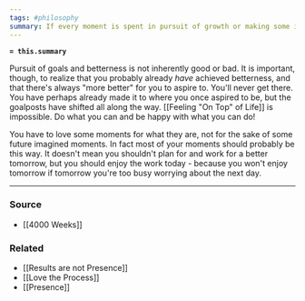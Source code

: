 ```yaml
---
tags: #philosophy 
summary: If every moment is spent in pursuit of growth or making some imagined future "better", you'll never live for now.
---
```

**`= this.summary`**

Pursuit of goals and betterness is not inherently good or bad. It is important, though, to realize that you probably already *have* achieved betterness, and that there's always "more better" for you to aspire to. You'll never get there. You have perhaps already made it to where you once aspired to be, but the goalposts have shifted all along the way. [[Feeling "On Top" of Life]] is impossible. Do what you can and be happy with what you can do!

You have to love some moments for what they are, not for the sake of some future imagined moments. In fact most of your moments should probably be this way. It doesn't mean you shouldn't plan for and work for a better tomorrow, but you should enjoy the work today - because you won't enjoy tomorrow if tomorrow you're too busy worrying about the next day.

---
### Source
- [[4000 Weeks]]

### Related
- [[Results are not Presence]]
- [[Love the Process]]
- [[Presence]]